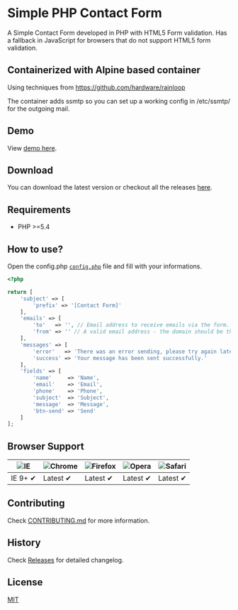 # Simple PHP Contact Form

A Simple Contact Form developed in PHP with HTML5 Form validation. Has a fallback in JavaScript for browsers that do not support HTML5 form validation.

## Containerized with Alpine based container

Using techniques from https://github.com/hardware/rainloop

The container adds ssmtp so you can set up a working config in /etc/ssmtp/
for the outgoing mail.

## Demo

View [demo here](http://www.pinceladasdaweb.com.br/blog/uploads/contact-form/).

## Download

You can download the latest version or checkout all the releases [here](https://github.com/pinceladasdaweb/Simple-PHP-Contact-Form/releases).

## Requirements

* PHP >=5.4

## How to use?

Open the config.php [`config.php`](contact-form/config/config.php) file and fill with your informations.

```php
<?php

return [
    'subject' => [
        'prefix' => '[Contact Form]'
    ],
    'emails' => [
        'to'   => '', // Email address to receive emails via the form.
        'from' => '' // A valid email address - the domain should be the same as where the form is hosted.
    ],
    'messages' => [
        'error'   => 'There was an error sending, please try again later.',
        'success' => 'Your message has been sent successfully.'
    ],
    'fields' => [
        'name'     => 'Name',
        'email'    => 'Email',
        'phone'    => 'Phone',
        'subject'  => 'Subject',
        'message'  => 'Message',
        'btn-send' => 'Send'
    ]
];
```

## Browser Support

![IE](https://cdnjs.cloudflare.com/ajax/libs/browser-logos/46.0.0/archive/internet-explorer-tile_10-11/internet-explorer-tile_10-11_48x48.png) | ![Chrome](https://cdnjs.cloudflare.com/ajax/libs/browser-logos/46.0.0/archive/chrome_12-48/chrome_12-48_48x48.png) | ![Firefox](https://cdnjs.cloudflare.com/ajax/libs/browser-logos/46.0.0/archive/firefox_3.5-22/firefox_3.5-22_48x48.png) | ![Opera](https://cdnjs.cloudflare.com/ajax/libs/browser-logos/46.0.0/archive/opera_15-32/opera_15-32_48x48.png) | ![Safari](https://cdnjs.cloudflare.com/ajax/libs/browser-logos/46.0.0/archive/safari_1-7/safari_1-7_48x48.png)
--- | --- | --- | --- | --- |
IE 9+ ✔ | Latest ✔ | Latest ✔ | Latest ✔ | Latest ✔ |

## Contributing

Check [CONTRIBUTING.md](CONTRIBUTING.md) for more information.

## History

Check [Releases](https://github.com/pinceladasdaweb/Simple-PHP-Contact-Form/releases) for detailed changelog.

## License

[MIT](LICENSE)

